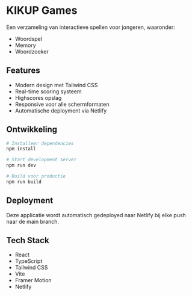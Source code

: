 # KIKUP Games

Een verzameling van interactieve spellen voor jongeren, waaronder:
- Woordspel
- Memory
- Woordzoeker

## Features
- Modern design met Tailwind CSS
- Real-time scoring systeem
- Highscores opslag
- Responsive voor alle schermformaten
- Automatische deployment via Netlify

## Ontwikkeling

```bash
# Installeer dependencies
npm install

# Start development server
npm run dev

# Build voor productie
npm run build
```

## Deployment
Deze applicatie wordt automatisch gedeployed naar Netlify bij elke push naar de main branch.

## Tech Stack
- React
- TypeScript
- Tailwind CSS
- Vite
- Framer Motion
- Netlify